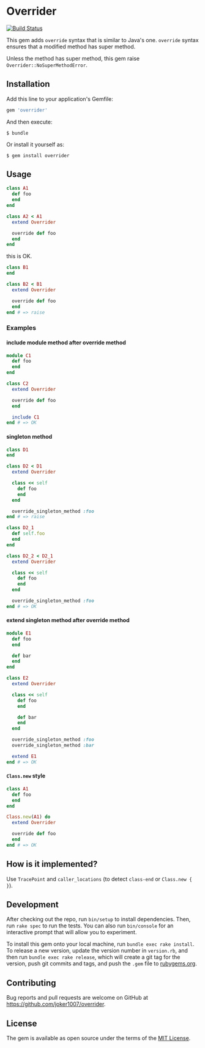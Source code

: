 # Overrider
[![Build Status](https://travis-ci.org/joker1007/overrider.svg?branch=master)](https://travis-ci.org/joker1007/overrider)

This gem adds `override` syntax that is similar to Java's one.
`override` syntax ensures that a modified method has super method.

Unless the method has super method, this gem raise `Overrider::NoSuperMethodError`.

## Installation

Add this line to your application's Gemfile:

```ruby
gem 'overrider'
```

And then execute:

    $ bundle

Or install it yourself as:

    $ gem install overrider

## Usage

```ruby
class A1
  def foo
  end
end

class A2 < A1
  extend Overrider

  override def foo
  end
end
```

this is OK.

```ruby
class B1
end

class B2 < B1
  extend Overrider

  override def foo
  end
end # => raise
```

### Examples

#### include module method after override method

```ruby
module C1
  def foo
  end
end

class C2
  extend Overrider

  override def foo
  end

  include C1
end # => OK
```

#### singleton method

```ruby
class D1
end

class D2 < D1
  extend Overrider

  class << self
    def foo
    end
  end

  override_singleton_method :foo
end # => raise
```

```ruby
class D2_1
  def self.foo
  end
end

class D2_2 < D2_1
  extend Overrider

  class << self
    def foo
    end
  end

  override_singleton_method :foo
end # => OK
```

#### extend singleton method after override method

```ruby
module E1
  def foo
  end

  def bar
  end
end

class E2
  extend Overrider

  class << self
    def foo
    end

    def bar
    end
  end

  override_singleton_method :foo
  override_singleton_method :bar

  extend E1
end # => OK
```

#### `Class.new` style

```ruby
class A1
  def foo
  end
end

Class.new(A1) do
  extend Overrider

  override def foo
  end
end # => OK
```

## How is it implemented?

Use `TracePoint` and `caller_locations` (to detect `class-end` or `Class.new { }`).

## Development

After checking out the repo, run `bin/setup` to install dependencies. Then, run `rake spec` to run the tests. You can also run `bin/console` for an interactive prompt that will allow you to experiment.

To install this gem onto your local machine, run `bundle exec rake install`. To release a new version, update the version number in `version.rb`, and then run `bundle exec rake release`, which will create a git tag for the version, push git commits and tags, and push the `.gem` file to [rubygems.org](https://rubygems.org).

## Contributing

Bug reports and pull requests are welcome on GitHub at https://github.com/joker1007/overrider.

## License

The gem is available as open source under the terms of the [MIT License](https://opensource.org/licenses/MIT).
